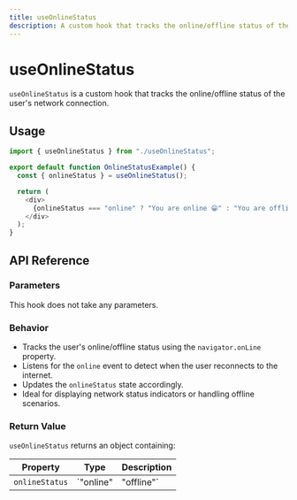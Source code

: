 ```yaml
---
title: useOnlineStatus
description: A custom hook that tracks the online/offline status of the user's network connection.
---
```


# useOnlineStatus
`useOnlineStatus` is a custom hook that tracks the online/offline status of the user's network connection.

## Usage

```javascript
import { useOnlineStatus } from "./useOnlineStatus";

export default function OnlineStatusExample() {
  const { onlineStatus } = useOnlineStatus();

  return (
    <div>
      {onlineStatus === "online" ? "You are online 😁" : "You are offline 😥"}
    </div>
  );
}
```

## API Reference

### Parameters

This hook does not take any parameters.

### Behavior

- Tracks the user's online/offline status using the `navigator.onLine` property.
- Listens for the `online` event to detect when the user reconnects to the internet.
- Updates the `onlineStatus` state accordingly.
- Ideal for displaying network status indicators or handling offline scenarios.

### Return Value

`useOnlineStatus` returns an object containing:

| Property      | Type               | Description                        |
|--------------|--------------------|------------------------------------|
| `onlineStatus` | `"online" | "offline"` | The current network status of the user. |